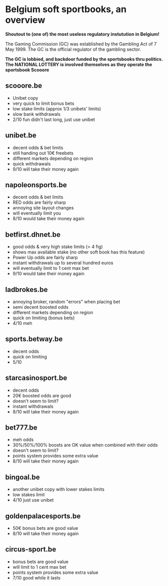 # Belgium soft sportbooks, an overview

**Shoutout to (one of) the most useless regulatory instutution in Belgium!**

The Gaming Commission (GC) was established by the Gambling Act of 7 May 1999. The GC is the official regulator of the gambling sector. 


**The GC is lobbied, and backdoor funded by the sportsbooks thru politics. The NATIONAL LOTTERY is involved themselves as they operate the sportsbook Scooore**

## scooore.be
- Unibet copy
- very quick to limit bonus bets
- low stake limits (approx 1/3 unibets' limits)
- slow bank withdrawals
- 2/10 fun didn't last long, just use unibet

## unibet.be
- decent odds & bet limits
- still handing out 10€ freebets
- different markets depending on region
- quick withdrawals
- 9/10 will take their money again

## napoleonsports.be
- decent odds & bet limits
- RED odds are fairly sharp
- annoying site layout changes
- will eventually limit you
- 8/10 would take their money again

## betfirst.dhnet.be
- good odds & very high stake limits (> 4 fig)
- shows max available stake (no other soft book has this feature)
- Power Up odds are fairly sharp
- instant withdrawals up to several hundred euros
- will eventually limit to 1 cent max bet
- 9/10 would take their money again

## ladbrokes.be
- annoying broker, random "errors" when placing bet
- semi decent boosted odds
- different markets depending on region
- quick on limiting (bonus bets)
- 4/10 meh

## sports.betway.be
- decent odds
- quick on limiting
- 5/10 

## starcasinosport.be
- decent odds
- 20€ boosted odds are good
- doesn't seem to limit?
- instant withdrawals
- 8/10 will take their money again

## bet777.be
- meh odds
- 30%/50%/100% boosts are OK value when combined with their odds
- doesn't seem to limit?
- points system provides some extra value
- 8/10 will take their money again

## bingoal.be
- another unibet copy with lower stakes limits
- low stakes limit
- 4/10 just use unibet

## goldenpalacesports.be
- 50€ bonus bets are good value
- 8/10 will take their money again

## circus-sport.be
- bonus bets are good value
- will limit to 1 cent max bet
- points system provides some extra value
- 7/10 good while it lasts
